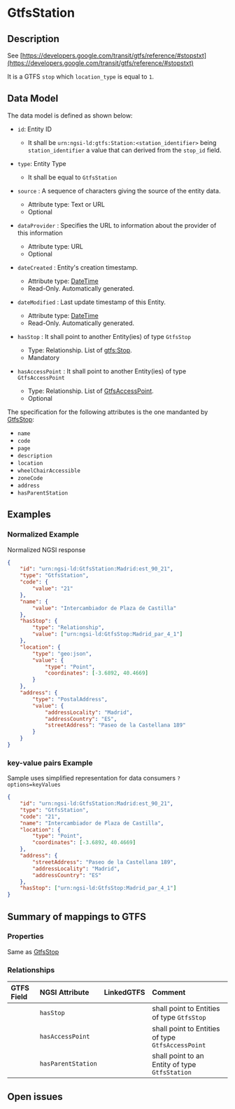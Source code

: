 # GtfsStation

## Description

See
[https://developers.google.com/transit/gtfs/reference/#stopstxt](https://developers.google.com/transit/gtfs/reference/#stopstxt)

It is a GTFS `stop` which `location_type` is equal to `1`.

## Data Model

The data model is defined as shown below:

-   `id`: Entity ID

    -   It shall be `urn:ngsi-ld:gtfs:Station:<station_identifier>` being
        `station_identifier` a value that can derived from the `stop_id` field.

-   `type`: Entity Type

    -   It shall be equal to `GtfsStation`

-   `source` : A sequence of characters giving the source of the entity data.

    -   Attribute type: Text or URL
    -   Optional

-   `dataProvider` : Specifies the URL to information about the provider of this
    information

    -   Attribute type: URL
    -   Optional

-   `dateCreated` : Entity's creation timestamp.

    -   Attribute type: [DateTime](https://schema.org/DateTime)
    -   Read-Only. Automatically generated.

-   `dateModified` : Last update timestamp of this Entity.

    -   Attribute type: [DateTime](https://schema.org/DateTime)
    -   Read-Only. Automatically generated.

-   `hasStop` : It shall point to another Entity(ies) of type `GtfsStop`

    -   Type: Relationship. List of [gtfs:Stop](../../Stop/doc/spec.md).
    -   Mandatory

-   `hasAccessPoint` : It shall point to another Entity(ies) of type
    `GtfsAccessPoint`
    -   Type: Relationship. List of
        [GtfsAccessPoint](../../GtfsAccessPoint/doc/spec.md).
    -   Optional

The specification for the following attributes is the one mandanted by
[GtfsStop](../../GtfsStop/doc/spec.md):

-   `name`
-   `code`
-   `page`
-   `description`
-   `location`
-   `wheelChairAccessible`
-   `zoneCode`
-   `address`
-   `hasParentStation`

## Examples

### Normalized Example

Normalized NGSI response

```json
{
    "id": "urn:ngsi-ld:GtfsStation:Madrid:est_90_21",
    "type": "GtfsStation",
    "code": {
        "value": "21"
    },
    "name": {
        "value": "Intercambiador de Plaza de Castilla"
    },
    "hasStop": {
        "type": "Relationship",
        "value": ["urn:ngsi-ld:GtfsStop:Madrid_par_4_1"]
    },
    "location": {
        "type": "geo:json",
        "value": {
            "type": "Point",
            "coordinates": [-3.6892, 40.4669]
        }
    },
    "address": {
        "type": "PostalAddress",
        "value": {
            "addressLocality": "Madrid",
            "addressCountry": "ES",
            "streetAddress": "Paseo de la Castellana 189"
        }
    }
}
```

### key-value pairs Example

Sample uses simplified representation for data consumers `?options=keyValues`

```json
{
    "id": "urn:ngsi-ld:GtfsStation:Madrid:est_90_21",
    "type": "GtfsStation",
    "code": "21",
    "name": "Intercambiador de Plaza de Castilla",
    "location": {
        "type": "Point",
        "coordinates": [-3.6892, 40.4669]
    },
    "address": {
        "streetAddress": "Paseo de la Castellana 189",
        "addressLocality": "Madrid",
        "addressCountry": "ES"
    },
    "hasStop": ["urn:ngsi-ld:GtfsStop:Madrid_par_4_1"]
}
```

## Summary of mappings to GTFS

### Properties

Same as [GtfsStop](../../GtfsStop/doc/spec.md)

### Relationships

| GTFS Field | NGSI Attribute     | LinkedGTFS | Comment                                            |
| :--------- | :----------------- | :--------- | :------------------------------------------------- |
|            | `hasStop`          |            | shall point to Entities of type `GtfsStop`        |
|            | `hasAccessPoint`   |            | shall point to Entities of type `GtfsAccessPoint` |
|            | `hasParentStation` |            | shall point to an Entity of type `GtfsStation`    |

## Open issues
